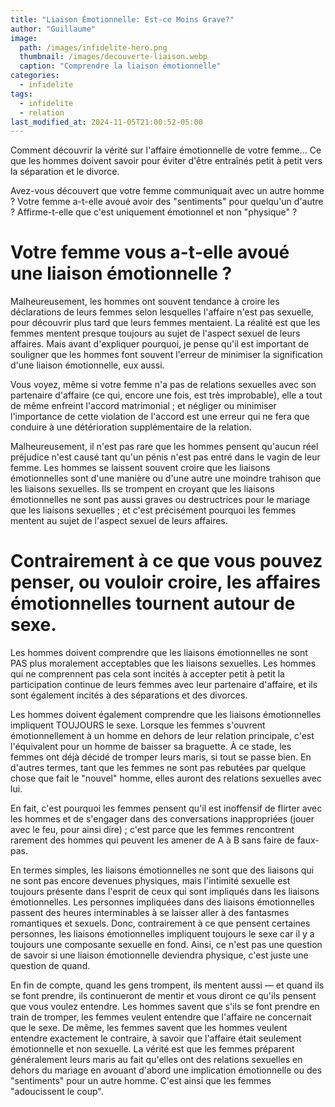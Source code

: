 ```yaml
---
title: "Liaison Émotionnelle: Est-ce Moins Grave?"
author: "Guillaume"
image: 
  path: /images/infidelite-hero.png
  thumbnail: /images/decouverte-liaison.webp
  caption: "Comprendre la liaison émotionnelle"
categories:
  - infidelite
tags:
  - infidelite
  - relation
last_modified_at: 2024-11-05T21:00:52-05:00
---
```

Comment découvrir la vérité sur l'affaire émotionnelle de votre femme... Ce que les hommes doivent savoir pour éviter d'être entraînés petit à petit vers la séparation et le divorce.

Avez-vous découvert que votre femme communiquait avec un autre homme ? Votre femme a-t-elle avoué avoir des "sentiments" pour quelqu'un d'autre ? Affirme-t-elle que c'est uniquement émotionnel et non "physique" ?

# Votre femme vous a-t-elle avoué une liaison émotionnelle ?

Malheureusement, les hommes ont souvent tendance à croire les déclarations de leurs femmes selon lesquelles l'affaire n'est pas sexuelle, pour découvrir plus tard que leurs femmes mentaient. La réalité est que les femmes mentent presque toujours au sujet de l'aspect sexuel de leurs affaires. Mais avant d'expliquer pourquoi, je pense qu'il est important de souligner que les hommes font souvent l'erreur de minimiser la signification d'une liaison émotionnelle, eux aussi.

Vous voyez, même si votre femme n'a pas de relations sexuelles avec son partenaire d'affaire (ce qui, encore une fois, est très improbable), elle a tout de même enfreint l'accord matrimonial ; et négliger ou minimiser l'importance de cette violation de l'accord est une erreur qui ne fera que conduire à une détérioration supplémentaire de la relation.

Malheureusement, il n'est pas rare que les hommes pensent qu'aucun réel préjudice n'est causé tant qu'un pénis n'est pas entré dans le vagin de leur femme. Les hommes se laissent souvent croire que les liaisons émotionnelles sont d'une manière ou d'une autre une moindre trahison que les liaisons sexuelles. Ils se trompent en croyant que les liaisons émotionnelles ne sont pas aussi graves ou destructrices pour le mariage que les liaisons sexuelles ; et c'est précisément pourquoi les femmes mentent au sujet de l'aspect sexuel de leurs affaires.

# Contrairement à ce que vous pouvez penser, ou vouloir croire, les affaires émotionnelles tournent autour de sexe.

Les hommes doivent comprendre que les liaisons émotionnelles ne sont PAS plus moralement acceptables que les liaisons sexuelles. Les hommes qui ne comprennent pas cela sont incités à accepter petit à petit la participation continue de leurs femmes avec leur partenaire d'affaire, et ils sont également incités à des séparations et des divorces.

Les hommes doivent également comprendre que les liaisons émotionnelles impliquent TOUJOURS le sexe. Lorsque les femmes s'ouvrent émotionnellement à un homme en dehors de leur relation principale, c'est l'équivalent pour un homme de baisser sa braguette. À ce stade, les femmes ont déjà décidé de tromper leurs maris, si tout se passe bien. En d'autres termes, tant que les femmes ne sont pas rebutées par quelque chose que fait le "nouvel" homme, elles auront des relations sexuelles avec lui.

En fait, c'est pourquoi les femmes pensent qu'il est inoffensif de flirter avec les hommes et de s'engager dans des conversations inappropriées (jouer avec le feu, pour ainsi dire) ; c'est parce que les femmes rencontrent rarement des hommes qui peuvent les amener de A à B sans faire de faux-pas.

En termes simples, les liaisons émotionnelles ne sont que des liaisons qui ne sont pas encore devenues physiques, mais l'intimité sexuelle est toujours présente dans l'esprit de ceux qui sont impliqués dans les liaisons émotionnelles. Les personnes impliquées dans des liaisons émotionnelles passent des heures interminables à se laisser aller à des fantasmes romantiques et sexuels. Donc, contrairement à ce que pensent certaines personnes, les liaisons émotionnelles impliquent toujours le sexe car il y a toujours une composante sexuelle en fond. Ainsi, ce n'est pas une question de savoir si une liaison émotionnelle deviendra physique, c'est juste une question de quand.

En fin de compte, quand les gens trompent, ils mentent aussi — et quand ils se font prendre, ils continueront de mentir et vous diront ce qu'ils pensent que vous voulez entendre. Les hommes savent que s'ils se font prendre en train de tromper, les femmes veulent entendre que l'affaire ne concernait que le sexe. De même, les femmes savent que les hommes veulent entendre exactement le contraire, à savoir que l'affaire était seulement émotionnelle et non sexuelle. La vérité est que les femmes préparent généralement leurs maris au fait qu'elles ont des relations sexuelles en dehors du mariage en avouant d'abord une implication émotionnelle ou des "sentiments" pour un autre homme. C'est ainsi que les femmes "adoucissent le coup".

[//]: # "TODO: Insert links"